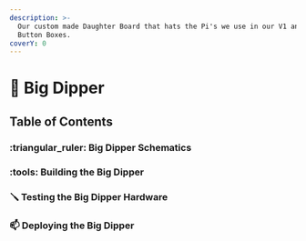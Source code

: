 ```yaml
---
description: >-
  Our custom made Daughter Board that hats the Pi's we use in our V1 and V2
  Button Boxes.
coverY: 0
---
```


# 🌟 Big Dipper

## Table of Contents

### &#x20;:triangular\_ruler: Big Dipper Schematics

###

### :tools:  Building the Big Dipper



### :screwdriver:  Testing the Big Dipper Hardware



### :mailbox:  Deploying the Big Dipper

